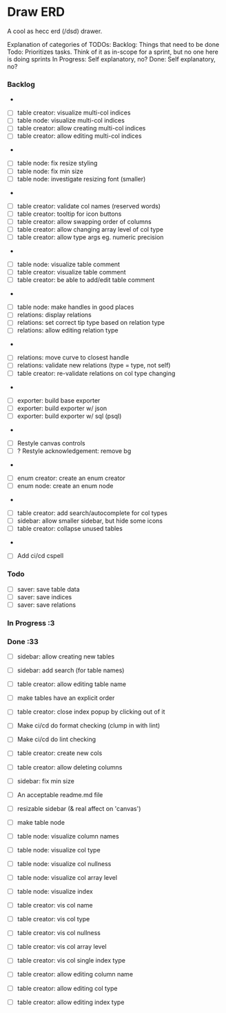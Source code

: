 # Draw ERD

A cool as hecc erd (/dsd) drawer.

Explanation of categories of TODOs:
Backlog: Things that need to be done
Todo: Prioritizes tasks. Think of it as in-scope for a sprint, but no one here is doing sprints
In Progress: Self explanatory, no?
Done: Self explanatory, no?

### Backlog

- <!-- Multi-Col indices -->  
- [ ] table creator: visualize multi-col indices  
- [ ] table node: visualize multi-col indices  
- [ ] table creator: allow creating multi-col indices  
- [ ] table creator: allow editing multi-col indices  
- <!-- Table Node Styling -->  
- [ ] table node: fix resize styling  
- [ ] table node: fix min size  
- [ ] table node: investigate resizing font (smaller)  
- <!-- Table Creator improvements -->  
- [ ] table creator: validate col names (reserved words)  
- [ ] table creator: tooltip for icon buttons  
- [ ] table creator: allow swapping order of columns  
- [ ] table creator: allow changing array level of col type  
- [ ] table creator: allow type args eg. numeric precision  
- <!-- Table Comment -->  
- [ ] table node: visualize table comment  
- [ ] table creator: visualize table comment  
- [ ] table creator: be able to add/edit table comment  
- <!-- Relation Support -->  
- [ ] table node: make handles in good places  
- [ ] relations: display relations  
- [ ] relations: set correct tip type based on relation type  
- [ ] relations: allow editing relation type  
- <!-- Relations improvements -->  
- [ ] relations: move curve to closest handle  
- [ ] relations: validate new relations (type = type, not self)  
- [ ] table creator: re-validate relations on col type changing  
- <!-- Exporter -->  
- [ ] exporter: build base exporter  
- [ ] exporter: build exporter w/ json  
- [ ] exporter: build exporter w/ sql (psql)  
- <!-- Styling -->  
- [ ] Restyle canvas controls  
- [ ] ? Restyle acknowledgement: remove bg  
- <!-- Enum Support -->  
- [ ] enum creator: create an enum creator  
- [ ] enum node: create an enum node  
- <!-- Table Creator Improvements part 2 -->  
- [ ] table creator: add search/autocomplete for col types  
- [ ] sidebar: allow smaller sidebar, but hide some icons  
- [ ] table creator: collapse unused tables  
- <!-- Lint/CICD Stuff -->  
- [ ] Add ci/cd cspell  

### Todo

- [ ] saver: save table data  
- [ ] saver: save indices  
- [ ] saver: save relations  

### In Progress :3


### Done :33

- [ ] sidebar: allow creating new tables  
- [ ] sidebar: add search (for table names)  
- [ ] table creator: allow editing table name  
- [ ] make tables have an explicit order  
- [ ] table creator: close index popup by clicking out of it  
- [ ] Make ci/cd do format checking (clump in with lint)  
- [ ] Make ci/cd do lint checking  
- [ ] table creator: create new cols  
- [ ] table creator: allow deleting columns  
- [ ] sidebar: fix min size  
- [ ] An acceptable readme.md file  
- [ ] resizable sidebar (& real affect on 'canvas')  
- [ ] make table node  
- [ ] table node: visualize column names  
- [ ] table node: visualize col type  
- [ ] table node: visualize col nullness  
- [ ] table node: visualize col array level  
- [ ] table node: visualize index  
- [ ] table creator: vis col name  
- [ ] table creator: vis col type  
- [ ] table creator: vis col nullness  
- [ ] table creator: vis col array level  
- [ ] table creator: vis col single index type  
- [ ] table creator: allow editing column name  
- [ ] table creator: allow editing col type  
- [ ] table creator: allow editing index type  


